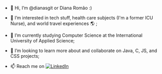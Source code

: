 - 👋 Hi, I’m @dianasgit or Diana Romão :) 
- 👀 I’m interested in tech stuff, health care subjects (I'm a former ICU Nurse), and world travel experiences 🌎 ;
- 🌱 I’m currently studying Computer Science at the International University of Applied Science;
- 🚀 I’m looking to learn more about and collaborate on Java, C, JS, and CSS projects;

- 📫 Reach me on 
[![LinkedIn](https://img.shields.io/badge/LinkedIn-000?style=for-the-badge&logo=linkedin&logoColor=0E76A8)](https://www.linkedin.com/in/diana-rom%C3%A3o-09a837277/)



<!---
dianasgit/dianasgit is a ✨ special ✨ repository because its `README.md` (this file) appears on your GitHub profile.
You can click the Preview link to take a look at your changes.
--->
